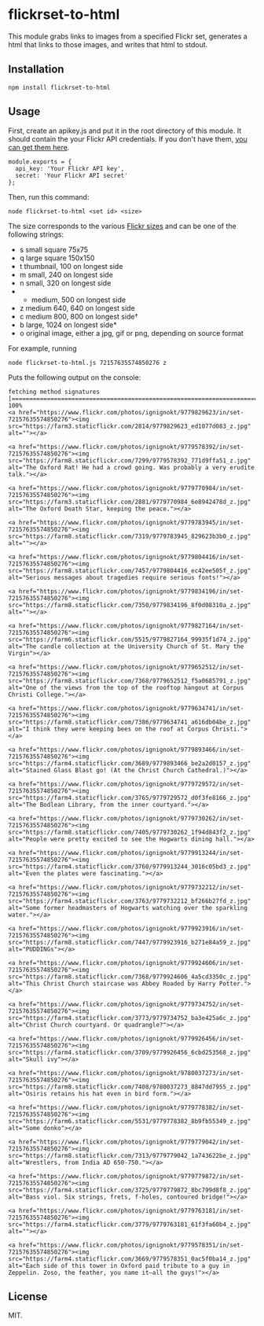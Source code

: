 flickrset-to-html
=================

This module grabs links to images from a specified Flickr set, generates a html that links to those images, and writes that html to stdout.

Installation
------------

    npm install flickrset-to-html

Usage
-----

First, create an apikey.js and put it in the root directory of this module. It should contain the your Flickr API credentials. If you don't have them, [you can get them here](https://www.flickr.com/services/apps/create/apply/).

    module.exports = {
      api_key: 'Your Flickr API key',
      secret: 'Your Flickr API secret'
    };

Then, run this command:

    node flickrset-to-html <set id> <size>

The size corresponds to the various [Flickr sizes](https://www.flickr.com/services/api/misc.urls.html) and can be one of the following strings:

  - s small square 75x75
  - q large square 150x150
  - t thumbnail, 100 on longest side
  - m small, 240 on longest side
  - n small, 320 on longest side
  - - medium, 500 on longest side
  - z medium 640, 640 on longest side
  - c medium 800, 800 on longest side†
  - b large, 1024 on longest side*
  - o original image, either a jpg, gif or png, depending on source format

For example, running 

    node flickrset-to-html.js 72157635574850276 z

Puts the following output on the console:

    fetching method signatures [=============================================================================================================================================================================================================] 100%
    <a href="https://www.flickr.com/photos/ignignokt/9779829623/in/set-72157635574850276"><img src="https://farm3.staticflickr.com/2814/9779829623_ed1077d083_z.jpg" alt=""></a>

    <a href="https://www.flickr.com/photos/ignignokt/9779578392/in/set-72157635574850276"><img src="https://farm8.staticflickr.com/7299/9779578392_771d9ffa51_z.jpg" alt="The Oxford Rat! He had a crowd going. Was probably a very erudite talk."></a>

    <a href="https://www.flickr.com/photos/ignignokt/9779770984/in/set-72157635574850276"><img src="https://farm3.staticflickr.com/2881/9779770984_6e8942478d_z.jpg" alt="The Oxford Death Star, keeping the peace."></a>

    <a href="https://www.flickr.com/photos/ignignokt/9779783945/in/set-72157635574850276"><img src="https://farm8.staticflickr.com/7319/9779783945_829623b3b0_z.jpg" alt=""></a>

    <a href="https://www.flickr.com/photos/ignignokt/9779804416/in/set-72157635574850276"><img src="https://farm8.staticflickr.com/7457/9779804416_ec42ee505f_z.jpg" alt="Serious messages about tragedies require serious fonts!"></a>

    <a href="https://www.flickr.com/photos/ignignokt/9779834196/in/set-72157635574850276"><img src="https://farm8.staticflickr.com/7350/9779834196_8f0d08310a_z.jpg" alt=""></a>

    <a href="https://www.flickr.com/photos/ignignokt/9779827164/in/set-72157635574850276"><img src="https://farm6.staticflickr.com/5515/9779827164_99935f1d74_z.jpg" alt="The candle collection at the University Church of St. Mary the Virgin"></a>

    <a href="https://www.flickr.com/photos/ignignokt/9779652512/in/set-72157635574850276"><img src="https://farm8.staticflickr.com/7368/9779652512_f5a0685791_z.jpg" alt="One of the views from the top of the rooftop hangout at Corpus Christi College."></a>

    <a href="https://www.flickr.com/photos/ignignokt/9779634741/in/set-72157635574850276"><img src="https://farm8.staticflickr.com/7386/9779634741_a616db04be_z.jpg" alt="I think they were keeping bees on the roof at Corpus Christi."></a>

    <a href="https://www.flickr.com/photos/ignignokt/9779893466/in/set-72157635574850276"><img src="https://farm4.staticflickr.com/3689/9779893466_be2a2d0157_z.jpg" alt="Stained Glass Blast go! (At the Christ Church Cathedral.)"></a>

    <a href="https://www.flickr.com/photos/ignignokt/9779729572/in/set-72157635574850276"><img src="https://farm4.staticflickr.com/3765/9779729572_d0f3fe8166_z.jpg" alt="The Bodlean Library, from the inner courtyard."></a>

    <a href="https://www.flickr.com/photos/ignignokt/9779730262/in/set-72157635574850276"><img src="https://farm8.staticflickr.com/7405/9779730262_1f94d843f2_z.jpg" alt="People were pretty excited to see the Hogwarts dining hall."></a>

    <a href="https://www.flickr.com/photos/ignignokt/9779913244/in/set-72157635574850276"><img src="https://farm4.staticflickr.com/3760/9779913244_3016c05bd3_z.jpg" alt="Even the plates were fascinating."></a>

    <a href="https://www.flickr.com/photos/ignignokt/9779732212/in/set-72157635574850276"><img src="https://farm4.staticflickr.com/3763/9779732212_bf266b27fd_z.jpg" alt="Some former headmasters of Hogwarts watching over the sparkling water."></a>

    <a href="https://www.flickr.com/photos/ignignokt/9779923916/in/set-72157635574850276"><img src="https://farm8.staticflickr.com/7447/9779923916_b271e84a59_z.jpg" alt="PUDDINGs"></a>

    <a href="https://www.flickr.com/photos/ignignokt/9779924606/in/set-72157635574850276"><img src="https://farm8.staticflickr.com/7368/9779924606_4a5cd3350c_z.jpg" alt="This Christ Church staircase was Abbey Roaded by Harry Potter."></a>

    <a href="https://www.flickr.com/photos/ignignokt/9779734752/in/set-72157635574850276"><img src="https://farm4.staticflickr.com/3773/9779734752_ba3e425a6c_z.jpg" alt="Christ Church courtyard. Or quadrangle?"></a>

    <a href="https://www.flickr.com/photos/ignignokt/9779926456/in/set-72157635574850276"><img src="https://farm4.staticflickr.com/3709/9779926456_6cbd253568_z.jpg" alt="Skull ivy"></a>

    <a href="https://www.flickr.com/photos/ignignokt/9780037273/in/set-72157635574850276"><img src="https://farm8.staticflickr.com/7408/9780037273_8847dd7955_z.jpg" alt="Osiris retains his hat even in bird form."></a>

    <a href="https://www.flickr.com/photos/ignignokt/9779778382/in/set-72157635574850276"><img src="https://farm6.staticflickr.com/5531/9779778382_8b9fb55349_z.jpg" alt="Some donko"></a>

    <a href="https://www.flickr.com/photos/ignignokt/9779779042/in/set-72157635574850276"><img src="https://farm8.staticflickr.com/7313/9779779042_1a743622be_z.jpg" alt="Wrestlers, from India AD 650-750."></a>

    <a href="https://www.flickr.com/photos/ignignokt/9779779872/in/set-72157635574850276"><img src="https://farm4.staticflickr.com/3725/9779779872_8bc799d8f8_z.jpg" alt="Bass viol. Six strings, frets, f-holes, contoured bridge!"></a>

    <a href="https://www.flickr.com/photos/ignignokt/9779763181/in/set-72157635574850276"><img src="https://farm4.staticflickr.com/3779/9779763181_61f3fa60b4_z.jpg" alt=""></a>

    <a href="https://www.flickr.com/photos/ignignokt/9779578351/in/set-72157635574850276"><img src="https://farm4.staticflickr.com/3669/9779578351_0ac5f0ba14_z.jpg" alt="Each side of this tower in Oxford paid tribute to a guy in Zeppelin. Zoso, the feather, you name it—all the guys!"></a>      

License
-------

MIT.
